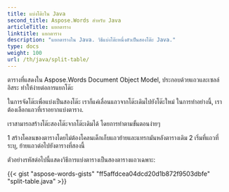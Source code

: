 ```yaml
---
title: แบ่งโต๊ะใน Java
second_title: Aspose.Words สําหรับ Java
articleTitle: แยกตาราง
linktitle: แยกตาราง
description: "แยกตารางใน Java. วิธีแบ่งโต๊ะหนึ่งตัวเป็นสองโต๊ะ Java."
type: docs
weight: 100
url: /th/java/split-table/
---
```


ตารางที่แสดงใน Aspose.Words Document Object Model, ประกอบด้วยแถวและเซลล์อิสระ ทําให้ง่ายต่อการแยกโต๊ะ

ในการจัดโต๊ะเพื่อแบ่งเป็นสองโต๊ะ เราก็แค่เลื่อนแถวจากโต๊ะเดิมไปยังโต๊ะใหม่ ในการทําอย่างนี้, เราต้องเลือกแถวที่เราอยากแบ่งตาราง.

เราสามารถสร้างโต๊ะสองโต๊ะจากโต๊ะเดิมได้ โดยการทําตามขั้นตอนง่ายๆ

1 สร้างโคลนของตารางโดยไม่ต้องโคลนเด็กเก็บแถวย้ายและแทรกมันหลังตารางเดิม
2 เริ่มที่แถวที่ระบุ, ย้ายแถวต่อไปยังตารางที่สองนี้

ตัวอย่างรหัสต่อไปนี้แสดงวิธีการแบ่งตารางเป็นสองตารางแถวเฉพาะ:

{{< gist "aspose-words-gists" "ff5affdcea04dcd20d1b872f9503dbfe" "split-table.java" >}}
